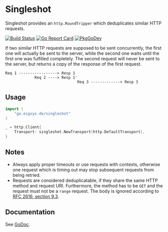 # Singleshot

Singleshot provides an `http.RoundTripper` which deduplicates similar HTTP requests.

[![Build Status](https://github.com/joeig/singleshot/workflows/Tests/badge.svg)](https://github.com/joeig/singleshot/actions)
[![Go Report Card](https://goreportcard.com/badge/go.eigsys.de/singleshot)](https://goreportcard.com/report/go.eigsys.de/singleshot)
[![PkgGoDev](https://pkg.go.dev/badge/go.eigsys.de/singleshot)](https://pkg.go.dev/go.eigsys.de/singleshot)

If two similar HTTP requests are supposed to be sent concurrently, the first one will actually be sent to the server, while the second one waits until the first one was fulfilled completely.
The second request will never be sent to the server, but returns a copy of the response of the first request.

```text
Req 1 -----------------> Resp 1
             Req 2 ----> Resp 1'
                                Req 3 -------------> Resp 3
```

## Usage

```go
import (
	"go.eigsys.de/singleshot"
)

_ = http.Client{
	Transport: singleshot.NewTransport(http.DefaultTransport),
}
```

## Notes

* Always apply proper timeouts or use requests with contexts, otherwise one request which is timing out may stop subsequent requests from being retried.
* Requests are considered deduplicatable, if they share the same HTTP method and request URI. Furthermore, the method has to be `GET` and the request must not be a `range` request. The body is ignored according to [RFC 2616, section 9.3](https://www.rfc-editor.org/rfc/rfc2616#section-9.3).

## Documentation

See [GoDoc](https://godoc.org/go.eigsys.de/singleshot).
